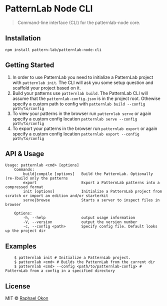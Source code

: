 # PatternLab Node CLI

> Command-line interface (CLI) for the patternlab-node core.

## Installation
`npm install pattern-lab/patternlab-node-cli`

## Getting Started
1. In order to use PatternLab you need to initialize a PatternLab project with `patternlab init`. The CLI will ask you some setup question and scaffold your project based on it.
2. Build your patterns use `patternlab build`. The PatternLab CLI will assume that the `patternlab-config.json` is in the project root. Othewise specify a custom path to config with `patternlab build --config path/to/config`
3. To view your patterns in the browser run `patternlab serve` or again specify a custom config location `patternlab serve --config path/to/config`
4. To export your patterns in the browser run `patternlab export` or again specify a custom config location `patternlab export --config path/to/config`

## API & Usage
```
Usage: patternlab <cmd> [options]
	Commands:
		build|compile [options]   Build the PatternLab. Optionally (re-)build only the patterns
		export                    Export a PatternLab patterns into a compressed format
		init [options]            Initialize a PatternLab project from scratch or import an edition and/or starterkit
		serve|browse              Starts a server to inspect files in browser
	
	Options:
		-h, --help                output usage information
		-V, --version             output the version number
		-c, --config <path>       Specify config file. Default looks up the project dir
```
## Examples
```
    $ patternlab init # Initialize a PatternLab project.
    $ patternlab <cmd> # Builds the PatternLab from the current dir
    $ patternlab <cmd> --config <path/to/patternlab-config> # PatternLab from a config in a specified directory
```
## License
MIT © [Raphael Okon](https://github.com/raphaelokon)
